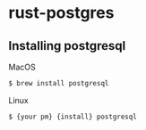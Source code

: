 # rust-postgres

## Installing postgresql

MacOS
```bash
$ brew install postgresql
```

Linux
```bash
$ {your pm} {install} postgresql
```
